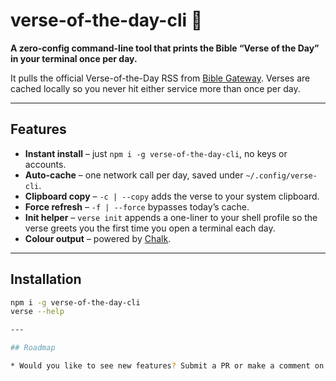 # verse-of-the-day-cli 📖

**A zero-config command-line tool that prints the Bible “Verse of the Day” in your terminal once per day.**  

It pulls the official Verse-of-the-Day RSS from [Bible Gateway](https://www.biblegateway.com/info/rss/). Verses are cached locally so you never hit either service more than once per day.

---

## Features

* **Instant install** – just `npm i -g verse-of-the-day-cli`, no keys or accounts.  
* **Auto-cache** – one network call per day, saved under `~/.config/verse-cli`.  
* **Clipboard copy** – `-c | --copy` adds the verse to your system clipboard.  
* **Force refresh** – `-f | --force` bypasses today’s cache.  
* **Init helper** – `verse init` appends a one-liner to your shell profile so the verse greets you the first time you open a terminal each day.  
* **Colour output** – powered by [Chalk](https://www.npmjs.com/package/chalk).  

---

## Installation

```bash
npm i -g verse-of-the-day-cli
verse --help

---

## Roadmap

* Would you like to see new features? Submit a PR or make a comment on the issues tab.